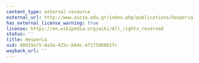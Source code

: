 ```yaml
---
content_type: external-resource
external_url: http://www.ascsa.edu.gr/index.php/publications/hesperia
has_external_license_warning: true
license: https://en.wikipedia.org/wiki/All_rights_reserved
status: ''
title: Hesperia
uid: 80d19a75-8a3a-425c-b04c-4f17596661fc
wayback_url: ''
---
```

